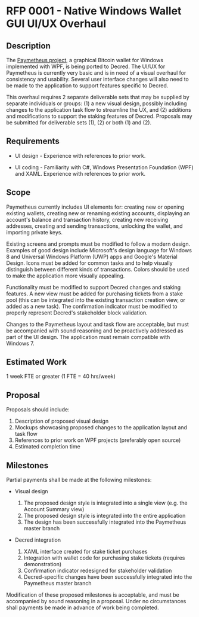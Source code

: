 # RFP 0001 - Native Windows Wallet GUI UI/UX Overhaul

## Description

The [Paymetheus project](https://github.com/btcsuite/Paymetheus), a graphical
Bitcoin wallet for Windows implemented with WPF, is being ported to Decred.  The
UI/UX for Paymetheus is currently very basic and is in need of a visual overhaul
for consistency and usability.  Several user interface changes will also need to
be made to the application to support features specific to Decred.

This overhaul requires 2 separate deliverable sets that may be supplied by
separate individuals or groups: (1) a new visual design, possibly including
changes to the application task flow to streamline the UX, and (2) additions and
modifications to support the staking features of Decred.  Proposals may be
submitted for deliverable sets (1), (2) or both (1) and (2).

## Requirements

- UI design - Experience with references to prior work.

- UI coding - Familiarity with C#, Windows Presentation Foundation (WPF) and
  XAML.  Experience with references to prior work.

## Scope

Paymetheus currently includes UI elements for: creating new or opening existing
wallets, creating new or renaming existing accounts, displaying an account's
balance and transaction history, creating new receiving addresses, creating and
sending transactions, unlocking the wallet, and importing private keys.

Existing screens and prompts must be modified to follow a modern design.
Examples of good design include Microsoft's design language for Windows 8 and
Universal Windows Platform (UWP) apps and Google's Material Design.  Icons must
be added for common tasks and to help visually distinguish between different
kinds of transactions.  Colors should be used to make the application more
visually appealing.

Functionality must be modified to support Decred changes and staking features.
A new view must be added for purchasing tickets from a stake pool (this can be
integrated into the existing transaction creation view, or added as a new task).
The confirmation indicator must be modified to properly represent Decred's
stakeholder block validation.

Changes to the Paymetheus layout and task flow are acceptable, but must be
accompanied with sound reasoning and be proactively addressed as part of the UI
design.  The application must remain compatible with Windows 7.

## Estimated Work

1 week FTE or greater (1 FTE = 40 hrs/week)

## Proposal

Proposals should include:

1. Description of proposed visual design
2. Mockups showcasing proposed changes to the application layout and task flow
3. References to prior work on WPF projects (preferably open source)
4. Estimated completion time

## Milestones

Partial payments shall be made at the following milestones:

- Visual design

  1. The proposed design style is integrated into a single view (e.g. the Account Summary view)
  2. The proposed design style is integrated into the entire application
  3. The design has been successfully integrated into the Paymetheus master branch

- Decred integration

  1. XAML interface created for stake ticket purchases
  2. Integration with wallet code for purchasing stake tickets (requires demonstration)
  3. Confirmation indicator redesigned for stakeholder validation
  4. Decred-specific changes have been successfully integrated into the Paymetheus master branch

Modification of these proposed milestones is acceptable, and must be accompanied
by sound reasoning in a proposal.  Under no circumstances shall payments be made
in advance of work being completed.
